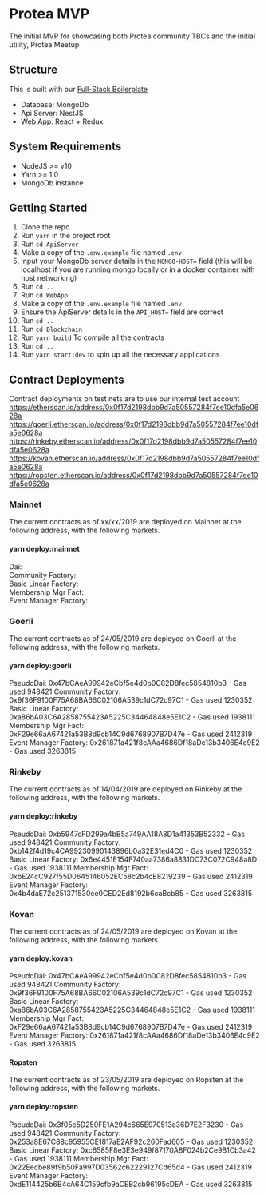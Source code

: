 # Protea MVP 

The initial MVP for showcasing both Protea community TBCs and the initial utility, Protea Meetup


## Structure

This is built with our [Full-Stack Boilerplate](https://gitlab.com/linumlabs/ethers-react-redux-typescript-mongo-boilerplate)

* Database: MongoDb
* Api Server: NestJS
* Web App: React + Redux
 
## System Requirements

* NodeJS >= v10
* Yarn >= 1.0
* MongoDb instance

## Getting Started

1.  Clone the repo
2.  Run `yarn` in the project root
3.  Run `cd ApiServer`
4.  Make a copy of the `.env.example` file named `.env`
5.  Input your MongoDb server details in the `MONGO-HOST=` field (this will be
    localhost if you are running mongo locally or in a docker container with 
    host networking)
6.  Run `cd ..`
7.  Run `cd WebApp`
7.  Make a copy of the `.env.example` file named `.env`
8.  Ensure the ApiServer details in the `API_HOST=` field are correct
9.  Run `cd ..`
10. Run `cd Blockchain`
11. Run `yarn build` To compile all the contracts
12. Run `cd ..`
13. Run `yarn start:dev` to spin up all the necessary applications

## Contract Deployments
Contract deployments on test nets are to use our internal test account 
https://etherscan.io/address/0x0f17d2198dbb9d7a50557284f7ee10dfa5e0628a
https://goerli.etherscan.io/address/0x0f17d2198dbb9d7a50557284f7ee10dfa5e0628a
https://rinkeby.etherscan.io/address/0x0f17d2198dbb9d7a50557284f7ee10dfa5e0628a
https://kovan.etherscan.io/address/0x0f17d2198dbb9d7a50557284f7ee10dfa5e0628a
https://ropsten.etherscan.io/address/0x0f17d2198dbb9d7a50557284f7ee10dfa5e0628a

### Mainnet
The current contracts as of xx/xx/2019 are deployed on Mainnet at the following address, with the following markets. 
#### yarn deploy:mainnet
Dai:                    
Community Factory:      
Basic Linear Factory:   
Membership Mgr Fact:    
Event Manager Factory:   

### Goerli
The current contracts as of 24/05/2019 are deployed on Goerli at the following address, with the following markets. 
#### yarn deploy:goerli
PseudoDai:              0x47bCAeA99942eCbf5e4d0b0C82D8fec5854810b3 - Gas used 948421
Community Factory:      0x9f36F9100F75A68BA66C02106A539c1dC72c97C1 - Gas used 1230352
Basic Linear Factory:   0xa86bA03C6A2858755423A5225C34464848e5E1C2 - Gas used 1938111
Membership Mgr Fact:    0xF29e66aA67421a53B8d9cb14C9d6768907B7D47e - Gas used 2412319
Event Manager Factory:  0x261871a421f8cAAa4686Df18aDe13b3406E4c9E2 - Gas used 3263815


### Rinkeby
The current contracts as of 14/04/2019 are deployed on Rinkeby at the following address, with the following markets. 
#### yarn deploy:rinkeby
PseudoDai:              0xb5947cFD299a4bB5a749AA18A8D1a41353B52332 - Gas used 948421
Community Factory:      0xb142f4d19c4CA99230990143896b0a32E31ed4C0 - Gas used 1230352
Basic Linear Factory:   0x6e4451E154F740aa7386a8831DC73C072C948a8D - Gas used 1938111
Membership Mgr Fact:    0xbE24cC927f55D0645146052EC58c2b4cE8219239 - Gas used 2412319
Event Manager Factory:  0x4b4daE72c251371530ce0CED2Ed8192b6caBcb85 - Gas used 3263815

### Kovan
The current contracts as of 24/05/2019 are deployed on Kovan at the following address, with the following markets. 
#### yarn deploy:kovan
PseudoDai:              0x47bCAeA99942eCbf5e4d0b0C82D8fec5854810b3 - Gas used 948421
Community Factory:      0x9f36F9100F75A68BA66C02106A539c1dC72c97C1 - Gas used 1230352
Basic Linear Factory:   0xa86bA03C6A2858755423A5225C34464848e5E1C2 - Gas used 1938111
Membership Mgr Fact:    0xF29e66aA67421a53B8d9cb14C9d6768907B7D47e - Gas used 2412319
Event Manager Factory:  0x261871a421f8cAAa4686Df18aDe13b3406E4c9E2 - Gas used 3263815

#### Ropsten
The current contracts as of 23/05/2019 are deployed on Ropsten at the following address, with the following markets. 
#### yarn deploy:ropsten
PseudoDai:              0x3f05e5D250FE1A294c665E970513a36D7E2F3230 - Gas used 948421
Community Factory:      0x253a8E67C88c95955CE1817aE2AF92c260Fad605 - Gas used 1230352
Basic Linear Factory:   0xc6585F8e3E3e949f87170A8F024b2Ce9B1Cb3a42 - Gas used 1938111
Membership Mgr Fact:    0x22Eecbe89f9b50Fa997D03562c62229127Cd65d4 - Gas used 2412319
Event Manager Factory:  0xdE114425b6B4cA64C159cfb9aCEB2cb96195cDEA - Gas used 3263815